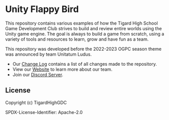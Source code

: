 # Unity Flappy Bird

This repository contains various examples of how the Tigard High School Game Development Club strives to build and review entire
worlds using the Unity game engine. The goal is always to build a game from scratch, using a variety of tools and resources
to learn, grow and have fun as a team.

This repository was developed before the 2022-2023 OGPC season theme was announced by team Unitatum Ludus.

- Our [Change Log](CHANGELOG.md) contains a list of all changes made to the repository.
- View our [Website](https://tigardhighgdc.github.io/FlappyBird/) to learn more about our team.
- Join our [Discord Server](https://discord.gg/ZvsKGCFUQb).

## License

Copyright (c) TigardHighGDC

SPDX-License-Identifier: Apache-2.0
